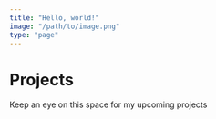 ```yaml
---
title: "Hello, world!"
image: "/path/to/image.png"
type: "page"
---
```


# Projects
Keep an eye on this space for my upcoming projects